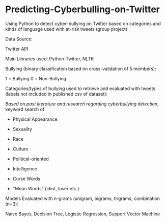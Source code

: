 # Predicting-Cyberbulling-on-Twitter
Using Python to detect cyber-bullying on Twitter based on categories and kinds of language used with at-risk tweets (group project)

Data Source:

Twitter API 

Main Libraries used:
Python-Twitter, NLTK

Bullying (binary classification based on cross-validation of 5 members):  

1 = Bullying
0 = Non-Bullying

Categories/types of bullying used to retrieve and evaluated with tweets (labels not included in published csv of dataset):

*Based on past literature and research regarding cyberbullying detection*, keyword search of

- Physical Appearance

- Sexuality

- Race

- Culture

- Political-oriented

- Intelligence 

- Curse Words

- "Mean Words" (idiot, loser etc.) 

Models Evaluated with n-grams (unigram, bigrams, trigrams, combination (n=3): 

Naive Bayes, Decision Tree, Logistic Regression, Support Vector Machine

